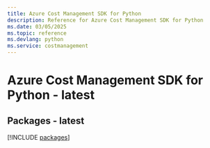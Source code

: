 ```yaml
---
title: Azure Cost Management SDK for Python
description: Reference for Azure Cost Management SDK for Python
ms.date: 03/05/2025
ms.topic: reference
ms.devlang: python
ms.service: costmanagement
---
```

# Azure Cost Management SDK for Python - latest
## Packages - latest
[!INCLUDE [packages](cost-management-index.md)]